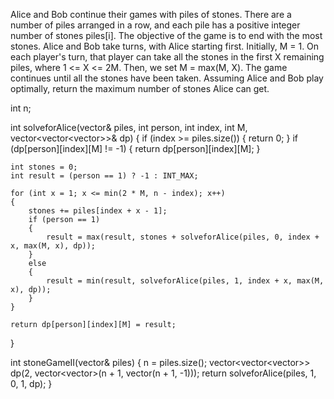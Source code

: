 Alice and Bob continue their games with piles of stones.  There are a number of piles arranged in a row, and each pile has a positive integer number of stones piles[i].  The objective of the game is to end with the most stones. 
Alice and Bob take turns, with Alice starting first.  Initially, M = 1.
On each player's turn, that player can take all the stones in the first X remaining piles, where 1 <= X <= 2M.  Then, we set M = max(M, X).
The game continues until all the stones have been taken.
Assuming Alice and Bob play optimally, return the maximum number of stones Alice can get.

int n;

int solveforAlice(vector<int>& piles, int person, int index, int M, vector<vector<vector<int>>>& dp) 
{
    if (index >= piles.size()) 
    {
        return 0;
    }
    if (dp[person][index][M] != -1) 
    {
        return dp[person][index][M];
    }

    int stones = 0;
    int result = (person == 1) ? -1 : INT_MAX;

    for (int x = 1; x <= min(2 * M, n - index); x++) 
    {
        stones += piles[index + x - 1];
        if (person == 1) 
        {
            result = max(result, stones + solveforAlice(piles, 0, index + x, max(M, x), dp));
        } 
        else 
        {
            result = min(result, solveforAlice(piles, 1, index + x, max(M, x), dp));
        }
    }

    return dp[person][index][M] = result;
}

int stoneGameII(vector<int>& piles) 
{
    n = piles.size();
    vector<vector<vector<int>>> dp(2, vector<vector<int>>(n + 1, vector<int>(n + 1, -1)));
    return solveforAlice(piles, 1, 0, 1, dp);
}